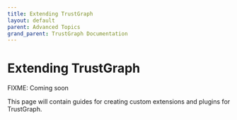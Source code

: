 ```yaml
---
title: Extending TrustGraph
layout: default
parent: Advanced Topics
grand_parent: TrustGraph Documentation
---
```


# Extending TrustGraph

FIXME: Coming soon

This page will contain guides for creating custom extensions and plugins for TrustGraph.